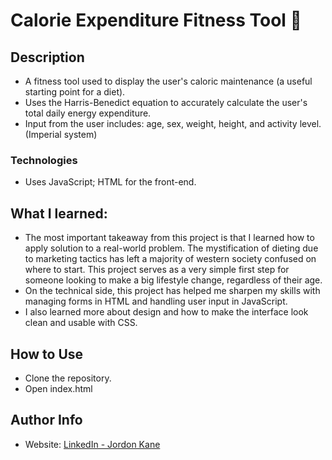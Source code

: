 # Calorie Expenditure Fitness Tool 🍔
<!-- ![image](https://github.com/jordonkane/cal-exp2/assets/55868384/9cef48fa-4f9e-44c6-b8e9-833c09214e9b) -->
## Description
- A fitness tool used to display the user's caloric maintenance (a useful starting point for a diet).
- Uses the Harris-Benedict equation to accurately calculate the user's total daily energy expenditure.
- Input from the user includes: age, sex, weight, height, and activity level. (Imperial system) 
### Technologies
- Uses JavaScript; HTML for the front-end.
## What I learned:
- The most important takeaway from this project is that I learned how to apply solution to a real-world problem. The mystification of dieting due to marketing tactics has left a majority of western society confused on where to start. This project serves as a very simple first step for someone looking to make a big lifestyle change, regardless of their age.
- On the technical side, this project has helped me sharpen my skills with managing forms in HTML and handling user input in JavaScript.
- I also learned more about design and how to make the interface look clean and usable with CSS.
## How to Use
- Clone the repository.
- Open index.html
## Author Info
- Website: [LinkedIn - Jordon Kane](https://www.linkedin.com/in/jordonkane/)
